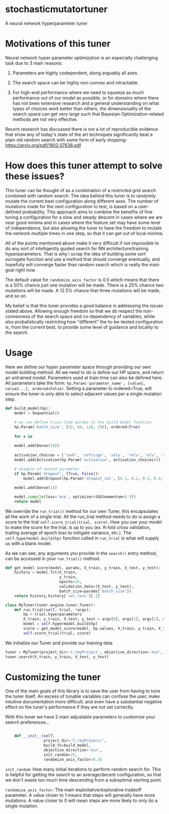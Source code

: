 # stochasticmutatortuner
A neural network hyperparameter tuner

# Motivations of this tuner

Neural network hyper parameter optimization is an especially challenging task due to 3 main reasons:

1) Parameters are highly codependent, along arguably all axes.

2) The search space can be highly non-convex and intractable.

3) For high-end performance where we need to squeeze as much performance out of our model as possible, or for domains where there has not been extensive research and a general understanding on what types of choices work better than others, the dimensionality of the search space can get very large such that Bayesian Optimization-related methods are not very effective.

Recent research has discussed there is not a lot of reproducible evidence that show any of today's state of the art techniques significantly beat a plain old random search with some form of early stopping- https://arxiv.org/pdf/1902.07638.pdf

# How does this tuner attempt to solve these issues?

This tuner can be thought of as a combination of a restricted grid search combined with random search. The idea behind this tuner is to randomly mutate the current best configuration along different axes. The number of mutations made for the next configuration to test, is based on a user-defined probability. This approach aims to combine the benefits of fine tuning a configuration for a slow and steady descent in cases where we are near good minima and in cases where the feature set may have some level of independance, but also allowing the tuner to have the freedom to mutate the network multiple times in one step, so that it can get out of local minima.

All of the points mentioned above make it very difficult if not impossible to do any sort of intelligently guided search for NN architecture/training hyperparameters. That is why i scrap the idea of building some sort surrogate function and use a method that should converge eventually, and hopefully will converge faster than random search which is really the main goal right now.

The default value for ```randomize_axis_factor``` is 0.5 which means that there is a 50% chance just one mutation will be made. There is a 25% chance two mutations will be made. A 12.5% chance that three mutations will be made, and so on.

My belief is that this tuner provides a good balance in addressing the issues stated above. Allowing enough freedom so that we do respect the non-convexness of the search space and co-dependency of variables, while also probalistically restricting how "different" the to-be-tested configuration is, from the current best, to provide some level of guidance and locality to the search.

# Usage

Here we define our hyper parameter space through providing our own model building method. All we need to do is define our HP space, and return an untrained model. Parameters used at train time can also be defined here. All parameters take the form: ```hp.Param('parameter_name', [value1, value2...], ordered=False)```. Setting a parameter to ordered=True, will ensure the tuner is only able to select adjacent values per a single mutation step.

```python
def build_model(hp):
    model = Sequential()
    
    # we can define train-time params in the build model function
    hp.Param('batch_size', [32, 64, 128, 256], ordered=True)
    
    for x in

    model.add(Dense(10))
    
    activation_choices = ['tanh', 'softsign', 'selu', 'relu', 'elu', 'softplus']
    model.add(Activation(hp.Param('activation', activation_choices)))
    
    # example of nested parameter
    if hp.Param('dropout', [True, False]):
        model.add(Dropout(hp.Param('dropout_val', [0.1, 0.2, 0.3, 0.4, 0.5], ordered=True)))

    model.add(Dense(1))

    model.compile(loss='mse', optimizer=SGD(momentum=0.9))
    return model
```

We override the ```run_trial()``` method for our own Tuner, this encapsulates all the work of a single trial. All the run_trial method needs to do is assign a score to the trial ```self.score_trial(trial, score)```. How you use your model to make the score for the trial, is up to you (ex. K-fold cross validation, trailing average of epoch loss to mitigate variance, etc.). The ```self.hypermodel.build(hp)``` function called in ```run_trial``` is what will supply us with a blank model.

As we can see, any arguments you provide in the ```search()``` entry method, can be accessed in your ```run_trial()``` method.

```python
def get_model_score(model, params, X_train, y_train, X_test, y_test):
    history = model.fit(X_train,
                        y_train,
                        epochs=25,
                        validation_data=(X_test, y_test),
                        batch_size=params['batch_size'])
    return history.history['val_loss'][-1]

class MyTuner(tuner.engine.tuner.Tuner):
    def run_trial(self, trial, *args):
        hp = trial.hyperparameters
        X_train, y_train, X_test, y_test = args[0], args[1], args[2], args[3]
        model = self.hypermodel.build(hp)
        score = get_model_score(model, hp.values, X_train, y_train, X_test, y_test)
        self.score_trial(trial, score)
```

We initialize our Tuner and provide our training data

```python
tuner = MyTuner(project_dir='C:/myProject', objective_direction='min', hypermodel=build_model)
tuner.search(X_train, y_train, X_test, y_test)
```

# Customizing the tuner

One of the main goals of this library is to save the user from having to tune the tuner itself. An excess of tunable variables can confuse the user, make intuitive documentation more difficult, and even have a substantial negative effect on the tuner's performance if they are not set correctly.

With this tuner we have 2 main adjustable parameters to customize your search preferences...

```python

    def __init__(self,
                 project_dir='C:/myProject/',
                 build_fn=build_model,
                 objective_direction='min',
                 init_random=25,
                 randomize_axis_factor=0.5)
```

```init_random```: How many initial iterations to perform random search for. This is helpful for getting the search to an average/decent configuration, so that we don't waste too much time descending from a suboptimal starting point.

```randomize_axis_factor```: The main exploitative/explorative tradeoff parameter. A value closer to 1 means that steps will generally have more mutations. A value closer to 0 will mean steps are more likely to only do a single mutation.
